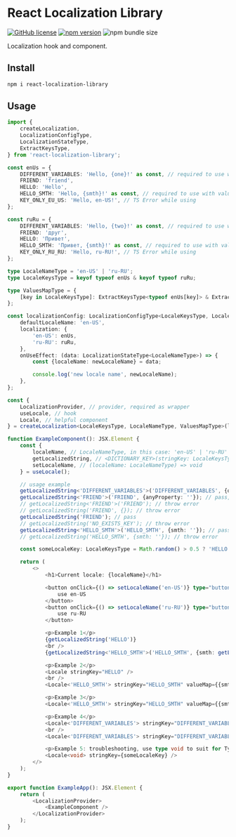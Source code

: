 # React Localization Library

[![GitHub license](https://img.shields.io/npm/l/react-localization-library)](https://github.com/webbestmaster/react-localization-library/blob/master/license)
[![npm version](https://img.shields.io/npm/v/react-localization-library.svg?style=flat)](https://www.npmjs.com/package/react-localization-library)
![npm bundle size](https://img.shields.io/bundlephobia/minzip/react-localization-library)
<!-- [![GitHub stars](https://img.shields.io/github/stars/webbestmaster/react-localization-library?style=social&maxAge=2592000)](https://github.com/webbestmaster/react-localization-library/) -->

Localization hook and component.

## Install

```bash
npm i react-localization-library
```

## Usage
```typescript jsx
import {
    createLocalization,
    LocalizationConfigType,
    LocalizationStateType,
    ExtractKeysType,
} from 'react-localization-library';

const enUs = {
    DIFFERENT_VARIABLES: 'Hello, {one}!' as const, // required to use with value map
    FRIEND: 'friend',
    HELLO: 'Hello',
    HELLO_SMTH: 'Hello, {smth}!' as const, // required to use with value map
    KEY_ONLY_EU_US: 'Hello, en-US!', // TS Error while using
};

const ruRu = {
    DIFFERENT_VARIABLES: 'Hello, {two}!' as const, // required to use with value map
    FRIEND: 'друг',
    HELLO: 'Привет',
    HELLO_SMTH: 'Привет, {smth}!' as const, // required to use with value map
    KEY_ONLY_RU_RU: 'Hello, ru-RU!', // TS Error while using
};

type LocaleNameType = 'en-US' | 'ru-RU';
type LocaleKeysType = keyof typeof enUs & keyof typeof ruRu;

type ValuesMapType = {
    [key in LocaleKeysType]: ExtractKeysType<typeof enUs[key]> & ExtractKeysType<typeof ruRu[key]>;
};

const localizationConfig: LocalizationConfigType<LocaleKeysType, LocaleNameType> = {
    defaultLocaleName: 'en-US',
    localization: {
        'en-US': enUs,
        'ru-RU': ruRu,
    },
    onUseEffect: (data: LocalizationStateType<LocaleNameType>) => {
        const {localeName: newLocaleName} = data;

        console.log('new locale name', newLocaleName);
    },
};

const {
    LocalizationProvider, // provider, required as wrapper
    useLocale, // hook
    Locale, // helpful component
} = createLocalization<LocaleKeysType, LocaleNameType, ValuesMapType>(localizationConfig);

function ExampleComponent(): JSX.Element {
    const {
        localeName, // LocaleNameType, in this case: 'en-US' | 'ru-RU'
        getLocalizedString, // <DICTIONARY_KEY>(stringKey: LocaleKeysType, valueMap?: Record<string, ReactNode>) => string;
        setLocaleName, // (localeName: LocaleNameType) => void
    } = useLocale();

    // usage example
    getLocalizedString<'DIFFERENT_VARIABLES'>('DIFFERENT_VARIABLES', {one: '', two: ''}); //  pass
    getLocalizedString<'FRIEND'>('FRIEND', {anyProperty: ''}); // pass, use 'as const' with parameters to control
    // getLocalizedString<'FRIEND'>('FRIEND'); // throw error
    // getLocalizedString('FRIEND', {}); // throw error
    getLocalizedString('FRIEND'); // pass
    // getLocalizedString('NO_EXISTS_KEY'); // throw error
    getLocalizedString<'HELLO_SMTH'>('HELLO_SMTH', {smth: ''}); // pass
    // getLocalizedString('HELLO_SMTH', {smth: ''}); // throw error

    const someLocaleKey: LocaleKeysType = Math.random() > 0.5 ? 'HELLO' : 'FRIEND';

    return (
        <>
            <h1>Current locale: {localeName}</h1>

            <button onClick={() => setLocaleName('en-US')} type="button">
                use en-US
            </button>
            <button onClick={() => setLocaleName('ru-RU')} type="button">
                use ru-RU
            </button>

            <p>Example 1</p>
            {getLocalizedString('HELLO')}
            <br />
            {getLocalizedString<'HELLO_SMTH'>('HELLO_SMTH', {smth: getLocalizedString('FRIEND')})}

            <p>Example 2</p>
            <Locale stringKey="HELLO" />
            <br />
            <Locale<'HELLO_SMTH'> stringKey="HELLO_SMTH" valueMap={{smth: <Locale stringKey="FRIEND" />}} />

            <p>Example 3</p>
            <Locale<'HELLO_SMTH'> stringKey="HELLO_SMTH" valueMap={{smth: '100500'}} />

            <p>Example 4</p>
            <Locale<'DIFFERENT_VARIABLES'> stringKey="DIFFERENT_VARIABLES" valueMap={{one: '100500', two: '100500'}} />
            <br />
            <Locale<'DIFFERENT_VARIABLES'> stringKey="DIFFERENT_VARIABLES" valueMap={{one: '100500', two: '100500'}} />

            <p>Example 5: troubleshooting, use type void to suit for TypeScript</p>
            <Locale<void> stringKey={someLocaleKey} />
        </>
    );
}

export function ExampleApp(): JSX.Element {
    return (
        <LocalizationProvider>
            <ExampleComponent />
        </LocalizationProvider>
    );
}
```
